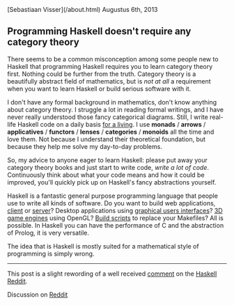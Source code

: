 
<article>

<div class=meta>
<span class=author>[Sebastiaan Visser](/about.html)</span>
<span class=date>Augustus 6th, 2013</span>
</div>

# Programming Haskell doesn't require any category theory

There seems to be a common misconception among some people new to Haskell that
programming Haskell requires you to learn category theory first. Nothing could
be further from the truth. Category theory is a beautifully abstract field of
mathematics, but is *not at all* a requirement when you want to learn Haskell
or build serious software with it.

I don't have any formal background in mathematics, don't know anything about
category theory. I struggle a lot in reading formal writings, and I have
never really understood those fancy categorical diagrams. Still, I write
real-life Haskell code on a daily basis [for a living](http://www.silk.co).
I use __monads__ / __arrows__ / __applicatives__ / __functors__ / __lenses__ /
__categories__ / __monoids__ all the time and love them. Not because I
understand their theoretical foundation, but because they help me solve my
day-to-day problems.

So, my advice to anyone eager to learn Haskell: please put away your category
theory books and just start to write code, *write a lot of code*. Continuously
think about what your code means and how it could be improved, you'll quickly
pick up on Haskell's fancy abstractions yourself.

Haskell is a fantastic general purpose programming language that people use to
write all kinds of software. Do you want to build web applications,
[client](http://hackage.haskell.org/package/fay) or
[server](http://hackage.haskell.org/package/snap)? Desktop applications using
[graphical users interfaces](http://hackage.haskell.org/package/gtk)? [3D game
engines](http://hackage.haskell.org/package/lambdacube-engine) using OpenGL?
[Build scripts](http://hackage.haskell.org/package/shake) to replace your
Makefiles? All is possible. In Haskell you can have the performance of C and the
abstraction of Prolog, it is very versatile.

The idea that is Haskell is mostly suited for a mathematical style of
programming is simply wrong.

<hr>

This post is a slight rewording of a well received
[comment](http://www.reddit.com/r/haskell/comments/1jeo0p/theres_a_massive_gap_between_the_average_and/cbdy0g5)
on the [Haskell Reddit](http://www.reddit.com/r/haskell).

Discussion on [Reddit](http://www.reddit.com/r/programming/comments/1jsv8d/programming_haskell_doesnt_require_any_category/)

</article>
